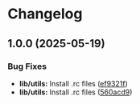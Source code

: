 # Changelog

## 1.0.0 (2025-05-19)


### Bug Fixes

* **lib/utils:** Install .rc files ([ef9321f](https://github.com/d3m3vilurr/asdf-git-subrepo/commit/ef9321f18c498fefcb016cad9ec0e84111fb1c48))
* **lib/utils:** Install .rc files ([560acd9](https://github.com/d3m3vilurr/asdf-git-subrepo/commit/560acd9dfc937f009b2aace6a07fb928b20afcbb))
